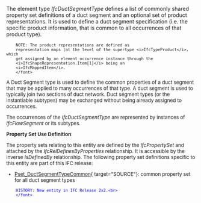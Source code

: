 ﻿The element type _IfcDuctSegmentType_ defines a list of commonly shared property set definitions of a duct segment and an optional set of product representations. It is used to define a duct segment specification (i.e. the specific product information, that is common to all occurrences of that product type).

> <font size="-1">
		NOTE: The product representations are defined as
		representation maps (at the level of the supertype <i>IfcTypeProduct</i>, which
		get assigned by an element occurrence instance through the
		<i>IfcShapeRepresentation.Item[1]</i> being an
		<i>IfcMappedItem</i>.
    	</font>

A Duct Segment type is used to define the common properties of a duct segment that may be applied to many occurrences of that type. A duct segment is used to typically join two sections of duct network. Duct segment types (or the instantiable subtypes) may be exchanged without being already assigned to occurrences.

The occurrences of the _IfcDuctSegmentType_ are represented by instances of _IfcFlowSegment_ or its subtypes.

****Property Set Use Definition****:

The property sets relating to this entity are defined by the _IfcPropertySet_ and attached by the _IfcRelDefinesByProperties_ relationship. It is accessible by the inverse _IsDefinedBy_ relationship. The following property set definitions specific to this entity are part of this IFC release:

* [Pset_DuctSegmentTypeCommon](../../psd/IfcHvacDomain/Pset_DuctSegmentTypeCommon.xml){ target="SOURCE"}: common property set for all duct segment types 

> <font color="#0000ff" size="-1">
    	HISTORY: New entity in IFC Release 2x2.<br>
    	</font>